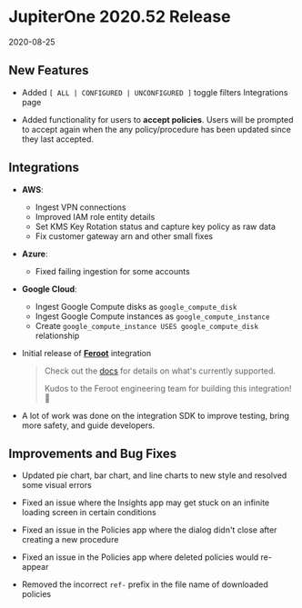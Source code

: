 # JupiterOne 2020.52 Release

2020-08-25

## New Features

- Added `[ ALL | CONFIGURED | UNCONFIGURED ]` toggle filters Integrations page

- Added functionality for users to **accept policies**. Users will be prompted to accept again 
  when the any policy/procedure has been updated since they last accepted.

## Integrations

- **AWS**:

  * Ingest VPN connections
  * Improved IAM role entity details
  * Set KMS Key Rotation status and capture key policy as raw data
  * Fix customer gateway arn and other small fixes

- **Azure**:

  * Fixed failing ingestion for some accounts

- **Google Cloud**:

  * Ingest Google Compute disks as `google_compute_disk`
  * Ingest Google Compute instances as `google_compute_instance`
  * Create `google_compute_instance USES google_compute_disk` relationship

- Initial release of **[Feroot](https://feroot.com)** integration

  > Check out the [docs](../docs/integrations/feroot/index.md)
  > for details on what's currently supported.
  > 
  > Kudos to the Feroot engineering team for building this integration! 🎉

- A lot of work was done on the integration SDK to improve testing, bring more safety, 
  and guide developers. 

## Improvements and Bug Fixes

- Updated pie chart, bar chart, and line charts to new style and resolved some visual errors

- Fixed an issue where the Insights app may get stuck on an infinite loading screen in certain conditions

- Fixed an issue in the Policies app where the dialog didn't close after creating a new procedure

- Fixed an issue in the Policies app where deleted policies would re-appear

- Removed the incorrect `ref-` prefix in the file name of downloaded policies
